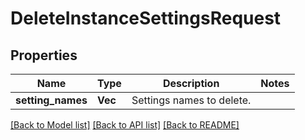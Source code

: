# DeleteInstanceSettingsRequest

## Properties

Name | Type | Description | Notes
------------ | ------------- | ------------- | -------------
**setting_names** | **Vec<String>** | Settings names to delete. | 

[[Back to Model list]](../README.md#documentation-for-models) [[Back to API list]](../README.md#documentation-for-api-endpoints) [[Back to README]](../README.md)


